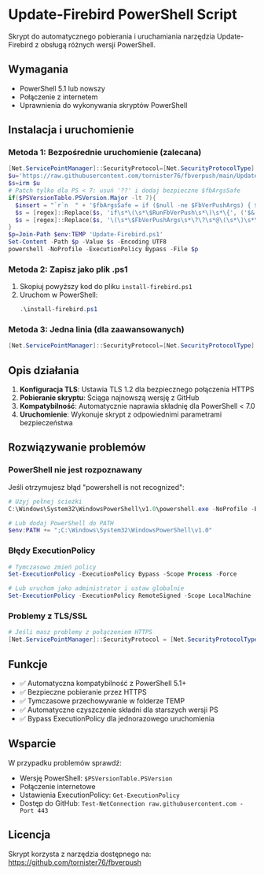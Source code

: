 # Update-Firebird PowerShell Script

Skrypt do automatycznego pobierania i uruchamiania narzędzia Update-Firebird z obsługą różnych wersji PowerShell.

## Wymagania

- PowerShell 5.1 lub nowszy
- Połączenie z internetem
- Uprawnienia do wykonywania skryptów PowerShell

## Instalacja i uruchomienie

### Metoda 1: Bezpośrednie uruchomienie (zalecana)

```powershell
[Net.ServicePointManager]::SecurityProtocol=[Net.SecurityProtocolType]::Tls12
$u='https://raw.githubusercontent.com/tornister76/fbverpush/main/Update-Firebird.ps1'
$s=irm $u
# Patch tylko dla PS < 7: usuń '??' i dodaj bezpieczne $fbArgsSafe
if($PSVersionTable.PSVersion.Major -lt 7){
  $insert = "`r`n  " + '$fbArgsSafe = if ($null -ne $FbVerPushArgs) { $FbVerPushArgs } else { @() }'
  $s = [regex]::Replace($s, 'if\s*\(\s*\$RunFbVerPush\s*\)\s*\{', ('$&' + $insert))
  $s = [regex]::Replace($s, '\(\s*\$FbVerPushArgs\s*\?\?\s*@\(\s*\)\s*\)', '$fbArgsSafe')
}
$p=Join-Path $env:TEMP 'Update-Firebird.ps1'
Set-Content -Path $p -Value $s -Encoding UTF8
powershell -NoProfile -ExecutionPolicy Bypass -File $p
```

### Metoda 2: Zapisz jako plik .ps1

1. Skopiuj powyższy kod do pliku `install-firebird.ps1`
2. Uruchom w PowerShell:
   ```powershell
   .\install-firebird.ps1
   ```

### Metoda 3: Jedna linia (dla zaawansowanych)

```powershell
[Net.ServicePointManager]::SecurityProtocol=[Net.SecurityProtocolType]::Tls12; $u='https://raw.githubusercontent.com/tornister76/fbverpush/main/Update-Firebird.ps1'; $s=irm $u; if($PSVersionTable.PSVersion.Major -lt 7){ $insert = "`r`n  " + '$fbArgsSafe = if ($null -ne $FbVerPushArgs) { $FbVerPushArgs } else { @() }'; $s = [regex]::Replace($s, 'if\s*\(\s*\$RunFbVerPush\s*\)\s*\{', ('$&' + $insert)); $s = [regex]::Replace($s, '\(\s*\$FbVerPushArgs\s*\?\?\s*@\(\s*\)\s*\)', '$fbArgsSafe') }; $p=Join-Path $env:TEMP 'Update-Firebird.ps1'; Set-Content -Path $p -Value $s -Encoding UTF8; powershell -NoProfile -ExecutionPolicy Bypass -File $p
```

## Opis działania

1. **Konfiguracja TLS**: Ustawia TLS 1.2 dla bezpiecznego połączenia HTTPS
2. **Pobieranie skryptu**: Ściąga najnowszą wersję z GitHub
3. **Kompatybilność**: Automatycznie naprawia składnię dla PowerShell < 7.0
4. **Uruchomienie**: Wykonuje skrypt z odpowiednimi parametrami bezpieczeństwa

## Rozwiązywanie problemów

### PowerShell nie jest rozpoznawany

Jeśli otrzymujesz błąd "powershell is not recognized":

```powershell
# Użyj pełnej ścieżki
C:\Windows\System32\WindowsPowerShell\v1.0\powershell.exe -NoProfile -ExecutionPolicy Bypass -File $p

# Lub dodaj PowerShell do PATH
$env:PATH += ";C:\Windows\System32\WindowsPowerShell\v1.0"
```

### Błędy ExecutionPolicy

```powershell
# Tymczasowo zmień policy
Set-ExecutionPolicy -ExecutionPolicy Bypass -Scope Process -Force

# Lub uruchom jako administrator i ustaw globalnie
Set-ExecutionPolicy -ExecutionPolicy RemoteSigned -Scope LocalMachine
```

### Problemy z TLS/SSL

```powershell
# Jeśli masz problemy z połączeniem HTTPS
[Net.ServicePointManager]::SecurityProtocol = [Net.SecurityProtocolType]::Tls12 -bor [Net.SecurityProtocolType]::Tls11 -bor [Net.SecurityProtocolType]::Tls
```

## Funkcje

- ✅ Automatyczna kompatybilność z PowerShell 5.1+
- ✅ Bezpieczne pobieranie przez HTTPS
- ✅ Tymczasowe przechowywanie w folderze TEMP
- ✅ Automatyczne czyszczenie składni dla starszych wersji PS
- ✅ Bypass ExecutionPolicy dla jednorazowego uruchomienia

## Wsparcie

W przypadku problemów sprawdź:
- Wersję PowerShell: `$PSVersionTable.PSVersion`
- Połączenie internetowe
- Ustawienia ExecutionPolicy: `Get-ExecutionPolicy`
- Dostęp do GitHub: `Test-NetConnection raw.githubusercontent.com -Port 443`

## Licencja

Skrypt korzysta z narzędzia dostępnego na: https://github.com/tornister76/fbverpush
